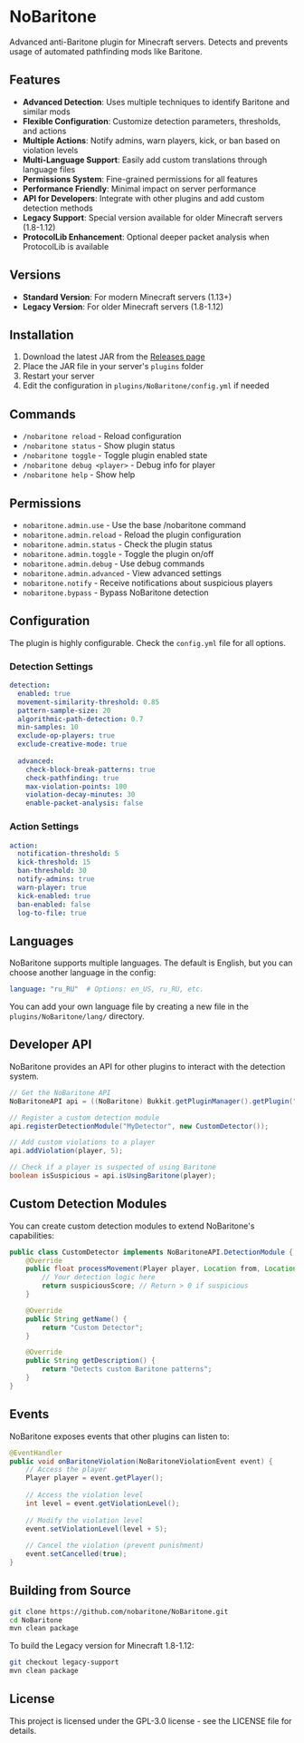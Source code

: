 # NoBaritone

Advanced anti-Baritone plugin for Minecraft servers. Detects and prevents usage of automated pathfinding mods like Baritone.

## Features

- **Advanced Detection**: Uses multiple techniques to identify Baritone and similar mods
- **Flexible Configuration**: Customize detection parameters, thresholds, and actions
- **Multiple Actions**: Notify admins, warn players, kick, or ban based on violation levels
- **Multi-Language Support**: Easily add custom translations through language files
- **Permissions System**: Fine-grained permissions for all features
- **Performance Friendly**: Minimal impact on server performance
- **API for Developers**: Integrate with other plugins and add custom detection methods
- **Legacy Support**: Special version available for older Minecraft servers (1.8-1.12)
- **ProtocolLib Enhancement**: Optional deeper packet analysis when ProtocolLib is available

## Versions

- **Standard Version**: For modern Minecraft servers (1.13+) 
- **Legacy Version**: For older Minecraft servers (1.8-1.12)

## Installation

1. Download the latest JAR from the [Releases page](https://github.com/nobaritone/NoBaritone/releases)
2. Place the JAR file in your server's `plugins` folder
3. Restart your server
4. Edit the configuration in `plugins/NoBaritone/config.yml` if needed

## Commands

- `/nobaritone reload` - Reload configuration
- `/nobaritone status` - Show plugin status
- `/nobaritone toggle` - Toggle plugin enabled state
- `/nobaritone debug <player>` - Debug info for player
- `/nobaritone help` - Show help

## Permissions

- `nobaritone.admin.use` - Use the base /nobaritone command
- `nobaritone.admin.reload` - Reload the plugin configuration
- `nobaritone.admin.status` - Check the plugin status
- `nobaritone.admin.toggle` - Toggle the plugin on/off
- `nobaritone.admin.debug` - Use debug commands
- `nobaritone.admin.advanced` - View advanced settings
- `nobaritone.notify` - Receive notifications about suspicious players
- `nobaritone.bypass` - Bypass NoBaritone detection

## Configuration

The plugin is highly configurable. Check the `config.yml` file for all options.

### Detection Settings

```yaml
detection:
  enabled: true
  movement-similarity-threshold: 0.85
  pattern-sample-size: 20
  algorithmic-path-detection: 0.7
  min-samples: 10
  exclude-op-players: true
  exclude-creative-mode: true
  
  advanced:
    check-block-break-patterns: true
    check-pathfinding: true
    max-violation-points: 100
    violation-decay-minutes: 30
    enable-packet-analysis: false
```

### Action Settings

```yaml
action:
  notification-threshold: 5
  kick-threshold: 15
  ban-threshold: 30
  notify-admins: true
  warn-player: true
  kick-enabled: true
  ban-enabled: false
  log-to-file: true
```

## Languages

NoBaritone supports multiple languages. The default is English, but you can choose another language in the config:

```yaml
language: "ru_RU"  # Options: en_US, ru_RU, etc.
```

You can add your own language file by creating a new file in the `plugins/NoBaritone/lang/` directory.

## Developer API

NoBaritone provides an API for other plugins to interact with the detection system.

```java
// Get the NoBaritone API
NoBaritoneAPI api = ((NoBaritone) Bukkit.getPluginManager().getPlugin("NoBaritone")).getAPI();

// Register a custom detection module
api.registerDetectionModule("MyDetector", new CustomDetector());

// Add custom violations to a player
api.addViolation(player, 5);

// Check if a player is suspected of using Baritone
boolean isSuspicious = api.isUsingBaritone(player);
```

## Custom Detection Modules

You can create custom detection modules to extend NoBaritone's capabilities:

```java
public class CustomDetector implements NoBaritoneAPI.DetectionModule {
    @Override
    public float processMovement(Player player, Location from, Location to) {
        // Your detection logic here
        return suspiciousScore; // Return > 0 if suspicious
    }

    @Override
    public String getName() {
        return "Custom Detector";
    }

    @Override
    public String getDescription() {
        return "Detects custom Baritone patterns";
    }
}
```

## Events

NoBaritone exposes events that other plugins can listen to:

```java
@EventHandler
public void onBaritoneViolation(NoBaritoneViolationEvent event) {
    // Access the player
    Player player = event.getPlayer();
    
    // Access the violation level
    int level = event.getViolationLevel();
    
    // Modify the violation level
    event.setViolationLevel(level + 5);
    
    // Cancel the violation (prevent punishment)
    event.setCancelled(true);
}
```

## Building from Source

```bash
git clone https://github.com/nobaritone/NoBaritone.git
cd NoBaritone
mvn clean package
```

To build the Legacy version for Minecraft 1.8-1.12:

```bash
git checkout legacy-support
mvn clean package
```

## License

This project is licensed under the GPL-3.0 license - see the LICENSE file for details. 